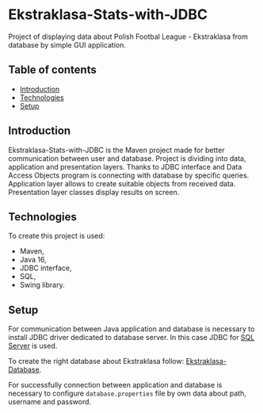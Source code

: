 # Ekstraklasa-Stats-with-JDBC
Project of displaying data about Polish Footbal League - Ekstraklasa from database by simple GUI application. 

## Table of contents
* [Introduction](#introduction)
* [Technologies](#technologies)
* [Setup](#setup)


## Introduction
Ekstraklasa-Stats-with-JDBC is the Maven project made for better communication between user and database. Project is dividing into data, application and presentation layers. 
Thanks to JDBC interface and Data Access Objects program is connecting with database by specific queries. Application layer allows to create suitable
objects from received data. Presentation layer classes display results on screen.

## Technologies
To create this project is used:
* Maven,
* Java 16,
* JDBC interface,
* SQL,
* Swing library.

## Setup
For communication between Java application and database is necessary to install JDBC driver dedicated to database server. In this case JDBC for [SQL Server](https://docs.microsoft.com/en-us/sql/connect/jdbc/download-microsoft-jdbc-driver-for-sql-server?view=sql-server-ver15) is used.

To create the right database about Ekstraklasa follow: [Ekstraklasa-Database](https://github.com/DariuszRKozlowski/Ekstraklasa-Database).

For successfully connection between application and database is necessary to configure `database.properties` file by own data about path, username and password.

